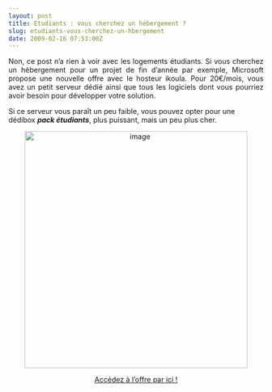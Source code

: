 ```yaml
---
layout: post
title: Etudiants : vous cherchez un hébergement ?
slug: etudiants-vous-cherchez-un-hbergement
date: 2009-02-16 07:53:00Z
---
```


<p align="justify">Non, ce post n’a rien à voir avec les logements étudiants. Si vous cherchez un hébergement pour un projet de fin d’année par exemple, Microsoft propose une nouvelle offre avec le hosteur ikoula. Pour 20€/mois, vous avez un petit serveur dédié ainsi que tous les logiciels dont vous pourriez avoir besoin pour développer votre solution.</p>  <p>Si ce serveur vous paraît un peu faible, vous pouvez opter pour une dédibox <strong><em>pack étudiants</em></strong>, plus puissant, mais un peu plus cher.</p>  <p align="center"><a href="http://www.microsoft.com/france/etudiants/telecharger/offre-Pack-Serveur-3-etudiant.aspx"><img style="border-bottom: 0px; border-left: 0px; display: inline; border-top: 0px; border-right: 0px" title="image" border="0" alt="image" src="http://blog.christophermaneu.fr/wp-content/uploads/2009/06/image5.png" width="440" height="469" /></a> </p>  <p align="center"><a href="http://www.microsoft.com/france/etudiants/telecharger/offre-Pack-Serveur-3-etudiant.aspx">Accédez à l’offre par ici !</a></p>
